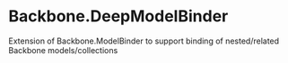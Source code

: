 Backbone.DeepModelBinder
========================

Extension of Backbone.ModelBinder to support binding of nested/related Backbone models/collections
